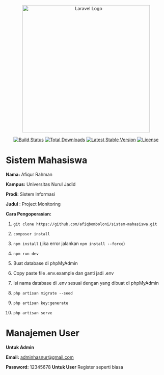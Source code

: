 <p align="center"><a href="https://laravel.com" target="_blank"><img src="https://raw.githubusercontent.com/laravel/art/master/logo-lockup/5%20SVG/2%20CMYK/1%20Full%20Color/laravel-logolockup-cmyk-red.svg" width="400" alt="Laravel Logo"></a></p>

<p align="center">
<a href="https://travis-ci.org/laravel/framework"><img src="https://travis-ci.org/laravel/framework.svg" alt="Build Status"></a>
<a href="https://packagist.org/packages/laravel/framework"><img src="https://img.shields.io/packagist/dt/laravel/framework" alt="Total Downloads"></a>
<a href="https://packagist.org/packages/laravel/framework"><img src="https://img.shields.io/packagist/v/laravel/framework" alt="Latest Stable Version"></a>
<a href="https://packagist.org/packages/laravel/framework"><img src="https://img.shields.io/packagist/l/laravel/framework" alt="License"></a>
</p>

# Sistem Mahasiswa

**Nama:** Afiqur Rahman

**Kampus:** Universitas Nurul Jadid

**Prodi:** Sistem Informasi

**Judul**  : Project Monitoring

**Cara Pengoperasian:**

1.  `git clone https://github.com/afiqbomboloni/sistem-mahasiswa.git`
    
2.  `composer install`
    
3.  `npm install` (jika error jalankan `npm install --force`)
    
4.  `npm run dev`
    
5.  Buat database di phpMyAdmin
    
6.  Copy paste file .env.example dan ganti jadi .env
    
7.  Isi nama database di .env sesuai dengan yang dibuat di phpMyAdmin
    
8.  `php artisan migrate --seed`
    
9.  `php artisan key:generate`
    
10.  `php artisan serve`
    
    
# Manajemen User

**Untuk Admin**

**Email:** [adminhasnur@gmail.com](mailto:john@gmail.com)

**Password:** 12345678
**Untuk User**
Register seperti biasa
